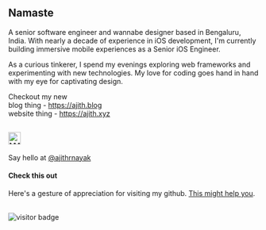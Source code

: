 ## Namaste

A senior software engineer and wannabe designer based in Bengaluru, India. With nearly a decade of experience in iOS development, I'm currently building immersive mobile experiences as a Senior iOS Engineer.

As a curious tinkerer, I spend my evenings exploring web frameworks and experimenting with new technologies. My love for coding goes hand in hand with my eye for captivating design.

Checkout my new <br/>
blog thing - https://ajith.blog <br/>
website thing - https://ajith.xyz <br/>

## <img src="https://media.giphy.com/media/hvRJCLFzcasrR4ia7z/giphy.gif" width="25" alt="Waving Hello!">

Say hello at [@ajithrnayak](https://twitter.com/ajithrnayak)

#### Check this out

Here's a gesture of appreciation for visiting my github. [This might help you](https://ajith.blog/xcode-users-can-free-up-space-on-your-mac).

<br/>
<img src="https://visitor-badge.glitch.me/badge?page_id=ajithrnayak" alt="visitor badge" />

<!--
**ajithrnayak/ajithrnayak** is a ✨ _special_ ✨ repository because its `README.md` (this file) appears on your GitHub profile.

Here are some ideas to get you started:

- 🔭 I’m currently working on ...
- 🌱 I’m currently learning ...
- 👯 I’m looking to collaborate on ...
- 🤔 I’m looking for help with ...
- 💬 Ask me about ...
- 📫 How to reach me: ...
- 😄 Pronouns: ...
- ⚡ Fun fact: ...
-->
